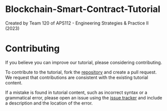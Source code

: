 # Blockchain-Smart-Contract-Tutorial

Created by Team 120 of APS112 - Engineering Strategies & Practice II (2023)

# Contributing

If you believe you can improve our tutorial, please considering contributing.

To contribute to the tutorial, fork the [repository](https://github.com/jamesaliev/Blockchain-Smart-Contract-Tutorial) and create a pull request. We request that contributions are consistent with the existing tutorial content.

If a mistake is found in tutorial content, such as incorrect syntax or a grammatical error, please open an issue using the [issue tracker](https://github.com/jamesaliev/Blockchain-Smart-Contract-Tutorial/issues) and include a description and the location of the error.
